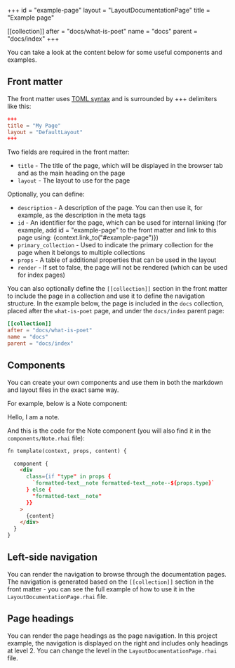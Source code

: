+++
id = "example-page"
layout = "LayoutDocumentationPage"
title = "Example page"

[[collection]]
after = "docs/what-is-poet"
name = "docs"
parent = "docs/index"
+++

You can take a look at the content below for some useful components and examples.

## Front matter

The front matter uses [TOML syntax](https://toml.io/) and is surrounded by +++ delimiters like this:

```toml
+++
title = "My Page"
layout = "DefaultLayout"
+++
```

Two fields are required in the front matter:

- `title` - The title of the page, which will be displayed in the browser tab and as the main heading on the page
- `layout` - The layout to use for the page

Optionally, you can define:

- `description` - A description of the page. You can then use it, for example, as the description in the meta tags
- `id` - An identifier for the page, which can be used for internal linking (for example, add id = "example-page" to the front matter and link to this page using: {context.link_to("#example-page")})
- `primary_collection` - Used to indicate the primary collection for the page when it belongs to multiple collections
- `props` - A table of additional properties that can be used in the layout
- `render` - If set to false, the page will not be rendered (which can be used for index pages)

You can also optionally define the `[[collection]]` section in the front matter to include the page in a collection and use it to define the navigation structure. In the example below, the page is included in the `docs` collection, placed after the `what-is-poet` page, and under the `docs/index` parent page:

```toml
[[collection]]
after = "docs/what-is-poet"
name = "docs"
parent = "docs/index"
```

## Components

You can create your own components and use them in both the markdown and layout files in the exact same way. 

For example, below is a Note component:

<Note>
    Hello, I am a note.
</Note>

And this is the code for the Note component (you will also find it in the `components/Note.rhai` file):

```html label:"rhai"
fn template(context, props, content) {

  component {
    <div
      class={if "type" in props {
        `formatted-text__note formatted-text__note--${props.type}`
      } else {
        "formatted-text__note"
      }}
    >
      {content}
    </div>
  }
}
```

## Left-side navigation

You can render the navigation to browse through the documentation pages. The navigation is generated based on the `[[collection]]` section in the front matter - you can see the full example of how to use it in the `LayoutDocumentationPage.rhai` file.

## Page headings

You can render the page headings as the page navigation. In this project example, the navigation is displayed on the right and includes only headings at level 2. You can change the level in the `LayoutDocumentationPage.rhai` file.
